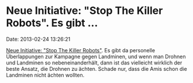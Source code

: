 Neue Initiative: \"Stop The Killer Robots\". Es gibt \...
=========================================================

Date: 2013-02-24 13:26:21

[Neue Initiative: \"Stop The Killer
Robots\"](http://www.guardian.co.uk/technology/2013/feb/23/stop-killer-robots).
Es gibt da personelle Überlappungen zur Kampagne gegen Landminen, und
wenn man Drohnen und Landminen so nebeneinanderhält, dann ist das
vielleicht wirklich der beste Ansatz, die Drohnen zu ächten. Schade nur,
dass die Amis schon die Landminen nicht ächten wollten.
